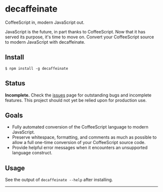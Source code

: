 # decaffeinate

CoffeeScript in, modern JavaScript out.

JavaScript is the future, in part thanks to CoffeeScript. Now that it has served
its purpose, it's time to move on. Convert your CoffeeScript source to modern
JavaScript with decaffeinate.

## Install

```
$ npm install -g decaffeinate
```

## Status

**Incomplete.** Check the [issues] page for outstanding bugs and incomplete
features. This project should not yet be relied upon for production use.

## Goals

* Fully automated conversion of the CoffeeScript language to modern JavaScript.
* Preserve whitespace, formatting, and comments as much as possible to allow
  a full one-time conversion of your CoffeeScript source code.
* Provide helpful error messages when it encounters an unsupported language
  construct.

## Usage

See the output of `decaffeinate --help` after installing.

<hr>

[issues]: https://github.com/decaffeinate/decaffeinate/issues
